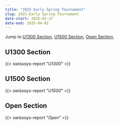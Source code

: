 ```yaml
---
title: "2025 Early Spring Tournament"
slug: 2025-Early Spring Tournament
date-start: 2025-02-27
date-end: 2025-04-02
---
```


Jump to [U1300 Section](#U1300-section),
[U1500 Section](#U1500-section),
[Open Section](#Open-section),

## U1300 Section
{{< swisssys-report "*U1300*" >}}

## U1500 Section
{{< swisssys-report "*U1500*" >}}

## Open Section
{{< swisssys-report "*Open*" >}}
